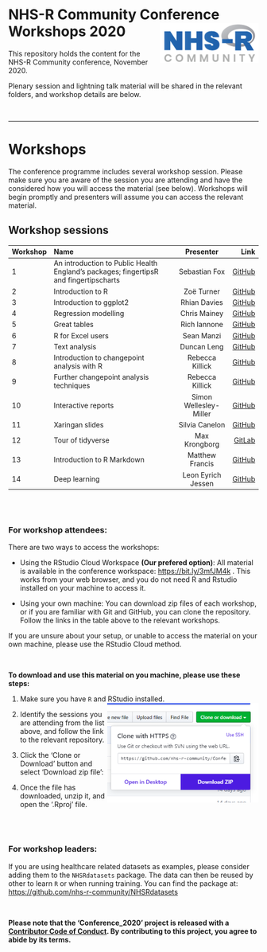 
# NHS-R Community Conference Workshops 2020 <a href='https://nhsrcommunity.com/'><img src="man/figures/logo.png" align="right" height="80"/></a>

This repository holds the content for the NHS-R Community conference,
November 2020.

Plenary session and lightning talk material will be shared in the
relevant folders, and workshop details are below.

<br>

-----

# Workshops

The conference programme includes several workshop session. Please make
sure you are aware of the session you are attending and have the
considered how you will access the material (see below). Workshops will
begin promptly and presenters will assume you can access the relevant
material.

## Workshop sessions

| Workshop | Name                                                                                  |       Presenter        |                                                                        Link |
| -------- | :------------------------------------------------------------------------------------ | :--------------------: | --------------------------------------------------------------------------: |
| 1        | An introduction to Public Health England’s packages; fingertipsR and fingertipscharts |     Sebastian Fox      |                  [GitHub](https://github.com/sebastian-fox/NHSR_fingertips) |
| 2        | Introduction to R                                                                     |       Zoë Turner       |                        [GitHub](https://github.com/nhs-r-community/intro_r) |
| 3        | Introduction to ggplot2                                                               |      Rhian Davies      |                      [GitHub](https://github.com/jumpingrivers/nhs-ggplot2) |
| 4        | Regression modelling                                                                  |      Chris Mainey      |          [GitHub](https://github.com/chrismainey/Regression_Modelling_NHSR) |
| 5        | Great tables                                                                          |      Rich Iannone      |                  [GitHub](https://github.com/rich-iannone/gt-workshop-2020) |
| 6        | R for Excel users                                                                     |       Sean Manzi       |            [GitHub](https://github.com/semanzi/R_for_Excel_users_NHSR_2020) |
| 7        | Text analysis                                                                         |      Duncan Leng       |              [GitHub](https://github.com/dleng2242/NHS-R_2020_TextAnalysis) |
| 8        | Introduction to changepoint analysis with R                                           |    Rebecca Killick     |              [GitHub](https://github.com/rkillick/intro-changepoint-course) |
| 9        | Further changepoint analysis techniques                                               |    Rebecca Killick     |           [GitHub](https://github.com/rkillick/further-changepoints-course) |
| 10       | Interactive reports                                                                   | Simon Wellesley-Miller |                              [GitHub](https://github.com/SimonW-M/Markdown) |
| 11       | Xaringan slides                                                                       |     Silvia Canelon     | [GitHub](https://spcanelon.github.io/xaringan-basics-and-beyond/index.html) |
| 12       | Tour of tidyverse                                                                     |     Max Krongborg      |               [GitLab](https://gitlab.com/mkronborg/tour-of-the-tidyverse/) |
| 13       | Introduction to R Markdown                                                            |    Matthew Francis     |             [GitHub](https://github.com/matthew-francis/NHSRConference2020) |
| 14       | Deep learning                                                                         |   Leon Eyrich Jessen   |                            [GitHub](https://github.com/leonjessen/NHSR2020) |

<br><br>

### For workshop attendees:

There are two ways to access the workshops:

  - Using the RStudio Cloud Workspace **(Our prefered option)**: All
    material is available in the conference workspace:
    <https://bit.ly/3mfJM4k> . This works from your web browser, and you
    do not need R and Rstudio installed on your machine to access it.

  - Using your own machine: You can download zip files of each workshop,
    or if you are familiar with Git and GitHub, you can clone the
    repository. Follow the links in the table above to the relevant
    workshops.

If you are unsure about your setup, or unable to access the material on
your own machine, please use the RStudio Cloud method.

<br>

**To download and use this material on you machine, please use these
steps:**

1.  Make sure you have `R` and RStudio installed.
    <img src="man/figures/dwn_clone.png" align="right" height="200"/>

2.  Identify the sessions you are attending from the list above, and
    follow the link to the relevant repository.

3.  Click the ‘Clone or Download’ button and select ‘Download zip file’:

4.  Once the file has downloaded, unzip it, and open the ‘.Rproj’ file.

<br><br>

### For workshop leaders:

If you are using healthcare related datasets as examples, please
consider adding them to the `NHSRdatasets` package. The data can then be
reused by other to learn `R` or when running training. You can find the
package at: <https://github.com/nhs-r-community/NHSRdatasets>

<br>

**Please note that the ‘Conference\_2020’ project is released with a
[Contributor Code of Conduct](CODE_OF_CONDUCT.md). By contributing to
this project, you agree to abide by its terms.**
